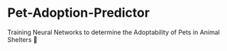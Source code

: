 # Pet-Adoption-Predictor
Training Neural Networks to determine the Adoptability of Pets in Animal Shelters :dog:
